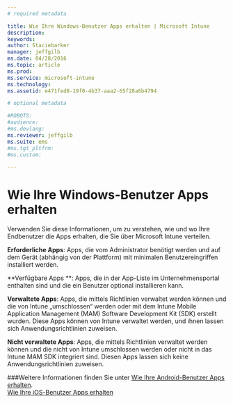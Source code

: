 ```yaml
---
# required metadata

title: Wie Ihre Windows-Benutzer Apps erhalten | Microsoft Intune
description:
keywords:
author: Staciebarker
manager: jeffgilb
ms.date: 04/28/2016
ms.topic: article
ms.prod:
ms.service: microsoft-intune
ms.technology:
ms.assetid: e471fed8-19f0-4b37-aaa2-65f28a6b4794

# optional metadata

#ROBOTS:
#audience:
#ms.devlang:
ms.reviewer: jeffgilb
ms.suite: ems
#ms.tgt_pltfrm:
#ms.custom:

---
```



# Wie Ihre Windows-Benutzer Apps erhalten

Verwenden Sie diese Informationen, um zu verstehen, wie und wo Ihre Endbenutzer die Apps erhalten, die Sie über Microsoft Intune verteilen. 

**Erforderliche Apps**: Apps, die vom Administrator benötigt werden und auf dem Gerät (abhängig von der Plattform) mit minimalen Benutzereingriffen installiert werden.

**Verfügbare Apps **: Apps, die in der App-Liste im Unternehmensportal enthalten sind und die ein Benutzer optional installieren kann.

**Verwaltete Apps**: Apps, die mittels Richtlinien verwaltet werden können und die von Intune „umschlossen“ werden oder mit dem Intune Mobile Application Management (MAM) Software Development Kit (SDK) erstellt wurden. Diese Apps können von Intune verwaltet werden, und ihnen lassen sich Anwendungsrichtlinien zuweisen.

**Nicht verwaltete Apps**: Apps, die mittels Richtlinien verwaltet werden können und die nicht von Intune umschlossen werden oder nicht in das Intune MAM SDK integriert sind. Diesen Apps lassen sich keine Anwendungsrichtlinien zuweisen.

###Weitere Informationen finden Sie unter [Wie Ihre Android-Benutzer Apps erhalten](how-your-android-users-get-their-apps.md).</br>
[Wie Ihre iOS-Benutzer Apps erhalten](how-your-ios-users-get-their-apps.md)


<!--HONumber=May16_HO4-->


